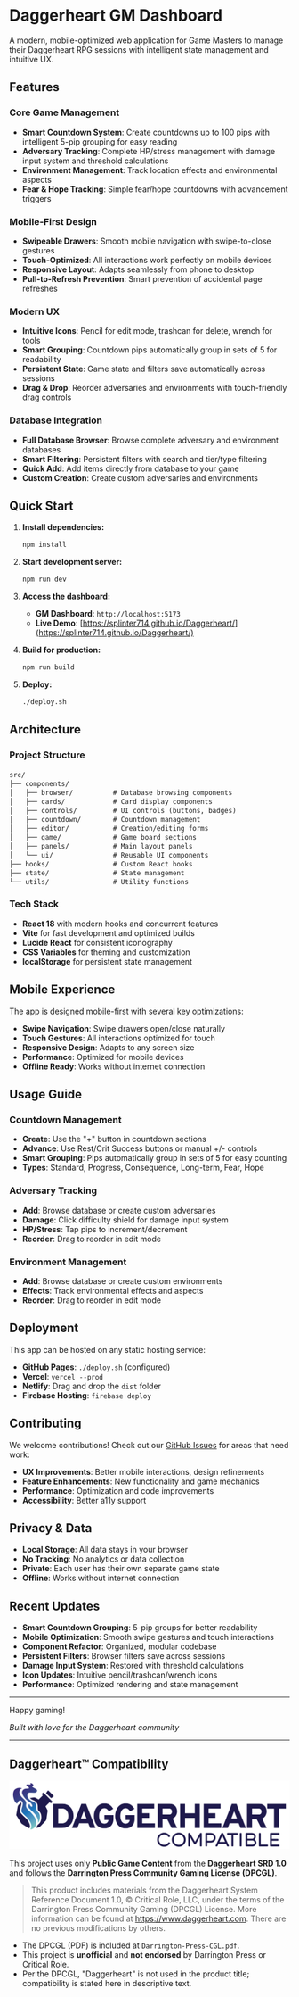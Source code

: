 # Daggerheart GM Dashboard

A modern, mobile-optimized web application for Game Masters to manage their Daggerheart RPG sessions with intelligent state management and intuitive UX.

## Features

### Core Game Management
- **Smart Countdown System**: Create countdowns up to 100 pips with intelligent 5-pip grouping for easy reading
- **Adversary Tracking**: Complete HP/stress management with damage input system and threshold calculations
- **Environment Management**: Track location effects and environmental aspects
- **Fear & Hope Tracking**: Simple fear/hope countdowns with advancement triggers

### Mobile-First Design
- **Swipeable Drawers**: Smooth mobile navigation with swipe-to-close gestures
- **Touch-Optimized**: All interactions work perfectly on mobile devices
- **Responsive Layout**: Adapts seamlessly from phone to desktop
- **Pull-to-Refresh Prevention**: Smart prevention of accidental page refreshes

### Modern UX
- **Intuitive Icons**: Pencil for edit mode, trashcan for delete, wrench for tools
- **Smart Grouping**: Countdown pips automatically group in sets of 5 for readability
- **Persistent State**: Game state and filters save automatically across sessions
- **Drag & Drop**: Reorder adversaries and environments with touch-friendly drag controls

### Database Integration
- **Full Database Browser**: Browse complete adversary and environment databases
- **Smart Filtering**: Persistent filters with search and tier/type filtering
- **Quick Add**: Add items directly from database to your game
- **Custom Creation**: Create custom adversaries and environments

## Quick Start

1. **Install dependencies:**
   ```bash
   npm install
   ```

2. **Start development server:**
   ```bash
   npm run dev
   ```

3. **Access the dashboard:**
   - **GM Dashboard**: `http://localhost:5173`
   - **Live Demo**: [https://splinter714.github.io/Daggerheart/](https://splinter714.github.io/Daggerheart/)

4. **Build for production:**
   ```bash
   npm run build
   ```

5. **Deploy:**
   ```bash
   ./deploy.sh
   ```

## Architecture

### Project Structure
```
src/
├── components/
│   ├── browser/          # Database browsing components
│   ├── cards/            # Card display components
│   ├── controls/         # UI controls (buttons, badges)
│   ├── countdown/        # Countdown management
│   ├── editor/           # Creation/editing forms
│   ├── game/             # Game board sections
│   ├── panels/           # Main layout panels
│   └── ui/               # Reusable UI components
├── hooks/                # Custom React hooks
├── state/                # State management
└── utils/                # Utility functions
```

### Tech Stack
- **React 18** with modern hooks and concurrent features
- **Vite** for fast development and optimized builds
- **Lucide React** for consistent iconography
- **CSS Variables** for theming and customization
- **localStorage** for persistent state management

## Mobile Experience

The app is designed mobile-first with several key optimizations:

- **Swipe Navigation**: Swipe drawers open/close naturally
- **Touch Gestures**: All interactions optimized for touch
- **Responsive Design**: Adapts to any screen size
- **Performance**: Optimized for mobile devices
- **Offline Ready**: Works without internet connection

## Usage Guide

### Countdown Management
- **Create**: Use the "+" button in countdown sections
- **Advance**: Use Rest/Crit Success buttons or manual +/- controls
- **Smart Grouping**: Pips automatically group in sets of 5 for easy counting
- **Types**: Standard, Progress, Consequence, Long-term, Fear, Hope

### Adversary Tracking
- **Add**: Browse database or create custom adversaries
- **Damage**: Click difficulty shield for damage input system
- **HP/Stress**: Tap pips to increment/decrement
- **Reorder**: Drag to reorder in edit mode

### Environment Management
- **Add**: Browse database or create custom environments
- **Effects**: Track environmental effects and aspects
- **Reorder**: Drag to reorder in edit mode

## Deployment

This app can be hosted on any static hosting service:

- **GitHub Pages**: `./deploy.sh` (configured)
- **Vercel**: `vercel --prod`
- **Netlify**: Drag and drop the `dist` folder
- **Firebase Hosting**: `firebase deploy`

## Contributing

We welcome contributions! Check out our [GitHub Issues](https://github.com/Splinter714/Daggerheart/issues) for areas that need work:

- **UX Improvements**: Better mobile interactions, design refinements
- **Feature Enhancements**: New functionality and game mechanics
- **Performance**: Optimization and code improvements
- **Accessibility**: Better a11y support

## Privacy & Data

- **Local Storage**: All data stays in your browser
- **No Tracking**: No analytics or data collection
- **Private**: Each user has their own separate game state
- **Offline**: Works without internet connection

## Recent Updates

- **Smart Countdown Grouping**: 5-pip groups for better readability
- **Mobile Optimization**: Smooth swipe gestures and touch interactions
- **Component Refactor**: Organized, modular codebase
- **Persistent Filters**: Browser filters save across sessions
- **Damage Input System**: Restored with threshold calculations
- **Icon Updates**: Intuitive pencil/trashcan/wrench icons
- **Performance**: Optimized rendering and state management

---

Happy gaming!

*Built with love for the Daggerheart community*

---

## Daggerheart™ Compatibility

![Community Content Logo](assets/logos/Darrington%20Press%20Community%20Content%20Logos/Daggerheart/PNGs/DH_CGL_logos_final_full_color.png)

This project uses only **Public Game Content** from the **Daggerheart SRD 1.0** and follows the
**Darrington Press Community Gaming License (DPCGL)**.

> This product includes materials from the Daggerheart System Reference Document 1.0, © Critical Role, LLC, under the terms of the Darrington Press Community Gaming (DPCGL) License. More information can be found at https://www.daggerheart.com. There are no previous modifications by others.

- The DPCGL (PDF) is included at `Darrington-Press-CGL.pdf`.
- This project is **unofficial** and **not endorsed** by Darrington Press or Critical Role.
- Per the DPCGL, "Daggerheart" is not used in the product title; compatibility is stated here in descriptive text.


